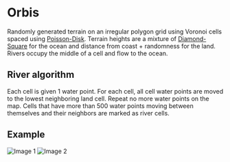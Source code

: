 # Orbis
Randomly generated terrain on an irregular polygon grid using Voronoi cells spaced using [Poisson-Disk](https://bl.ocks.org/mbostock/19168c663618b7f07158). Terrain heights are a mixture of [Diamond-Square](https://en.wikipedia.org/wiki/Diamond-square_algorithm) for the ocean and distance from coast + randomness for the land. Rivers occupy the middle of a cell and flow to the ocean.

## River algorithm
Each cell is given 1 water point. For each cell, all cell water points are moved to the lowest neighboring land cell. Repeat no more water points on the map. Cells that have more than 500 water points moving between themselves and their neighbors are marked as river cells.



## Example
![Image 1](http://i.imgur.com/0pJsCcZ.png)
![Image 2](http://i.imgur.com/YdwqWYd.png)
